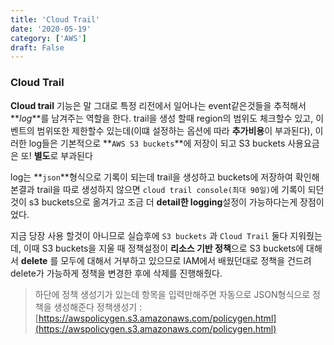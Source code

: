 ```yaml
---
title: 'Cloud Trail'
date: '2020-05-19'
category: ['AWS']
draft: False
---
```


### Cloud Trail

**Cloud trail** 기능은 말 그대로 특정 리전에서 일어나는 event같은것들을 추적해서 **_log_**를 남겨주는 역할을 한다.
trail을 생성 할때 region의 범위도 체크할수 있고, 이벤트의 범위또한 제한할수 있는데(이떄 설정하는 옵션에 따라 **추가비용**이 부과된다), 이러한 log들은 기본적으로 **`AWS S3 buckets`**에 저장이 되고 S3 buckets 사용요금은 또! **별도**로 부과된다

log는 **`json`**형식으로 기록이 되는데 trail을 생성하고 buckets에 저장하여 확인해본결과
trail을 따로 생성하지 않으면 `cloud trail console(최대 90일)`에 기록이 되던 것이 s3 buckets으로 옮겨가고 조금 더 **detail한 logging**설정이 가능하다는게 장점이었다.

지금 당장 사용 할것이 아니므로 실습후에 `S3 buckets` 과 `Cloud Trail` 둘다 지워줬는데, 이때 S3 buckets을 지울 때 정책설정이 **리소스 기반 정책**으로 S3 buckets에 대해서 **delete** 를 모두에 대해서 거부하고 있으므로 IAM에서 배웠던대로 정책을 건드려 delete가 가능하게 정책을 변경한 후에 삭제를 진행해줬다.

> 하단에 정책 생성기가 있는데 항목을 입력만해주면 자동으로 JSON형식으로 정책을 생성해준다
> 정책생성기 : [https://awspolicygen.s3.amazonaws.com/policygen.html](https://awspolicygen.s3.amazonaws.com/policygen.html)

